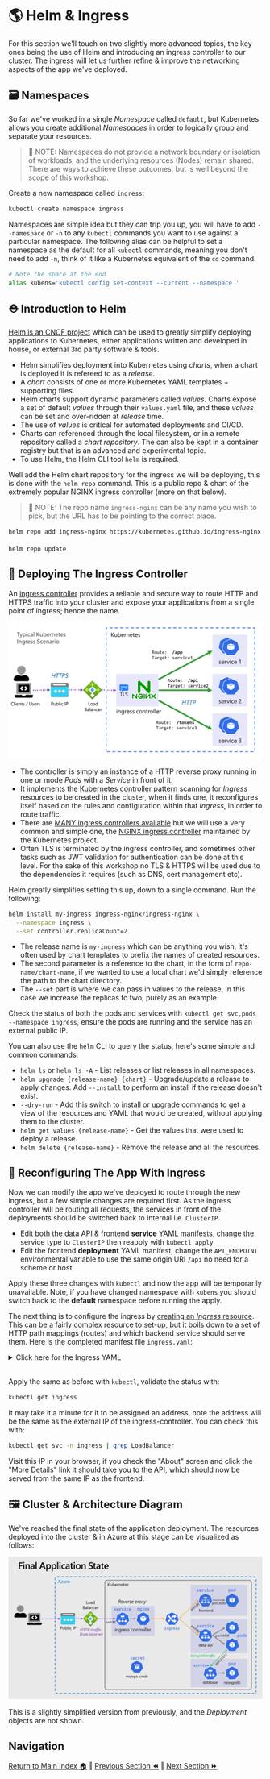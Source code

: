 # 🌎 Helm & Ingress

For this section we'll touch on two slightly more advanced topics, the key ones being the use of Helm and introducing an ingress controller to our cluster.
The ingress will let us further refine & improve the networking aspects of the app we've deployed.

## 🗃️ Namespaces

So far we've worked in a single _Namespace_ called `default`, but Kubernetes allows you create additional _Namespaces_ in order to logically group and separate your resources.

> 📝 NOTE: Namespaces do not provide a network boundary or isolation of workloads, and the underlying resources (Nodes) remain shared.
> There are ways to achieve these outcomes, but is well beyond the scope of this workshop.

Create a new namespace called `ingress`:

```bash
kubectl create namespace ingress
```

Namespaces are simple idea but they can trip you up, you will have to add `--namespace` or `-n` to any `kubectl` commands you want to use against a particular namespace.
The following alias can be helpful to set a namespace as the default for all `kubectl` commands, meaning you don't need to add `-n`, think of it like a Kubernetes equivalent of the `cd` command.

```bash
# Note the space at the end
alias kubens='kubectl config set-context --current --namespace '
```

## ⛑️ Introduction to Helm

[Helm is an CNCF project](https://helm.sh/) which can be used to greatly simplify deploying applications to Kubernetes, either applications written and developed in house, or external 3rd party software & tools.

- Helm simplifies deployment into Kubernetes using _charts_, when a chart is deployed it is refereed to as a _release_.
- A _chart_ consists of one or more Kubernetes YAML templates + supporting files.
- Helm charts support dynamic parameters called _values_. Charts expose a set of default _values_ through their `values.yaml` file, and these _values_ can be set and over-ridden at _release_ time.
- The use of _values_ is critical for automated deployments and CI/CD.
- Charts can referenced through the local filesystem, or in a remote repository called a _chart repository_.
  The can also be kept in a container registry but that is an advanced and experimental topic.
- To use Helm, the Helm CLI tool `helm` is required.

Well add the Helm chart repository for the ingress we will be deploying, this is done with the `helm repo` command.
This is a public repo & chart of the extremely popular NGINX ingress controller (more on that below).

> 📝 NOTE: The repo name `ingress-nginx` can be any name you wish to pick, but the URL has to be pointing to the correct place.

```bash
helm repo add ingress-nginx https://kubernetes.github.io/ingress-nginx

helm repo update
```

## 🚀 Deploying The Ingress Controller

An [ingress controller](https://kubernetes.io/docs/concepts/services-networking/ingress-controllers/) provides a reliable and secure way to route HTTP and HTTPS traffic into your cluster and expose your applications from a single point of ingress; hence the name.

![Ingress controller diagram showing routing of traffic to backend services](./kuberntes-ingress.png)

- The controller is simply an instance of a HTTP reverse proxy running in one or mode _Pods_ with a  _Service_ in front of it.
- It implements the [Kubernetes controller pattern](https://kubernetes.io/docs/concepts/architecture/controller/#controller-pattern) 
scanning for _Ingress_ resources to be created in the cluster, when it finds one, it reconfigures itself based on the rules and configuration within that _Ingress_, in order to route traffic.
- There are [MANY ingress controllers available](https://kubernetes.io/docs/concepts/services-networking/ingress-controllers/#additional-controllers) but we will use a very common and simple one, the [NGINX ingress controller](https://kubernetes.github.io/ingress-nginx/) maintained by the Kubernetes project.
- Often TLS is terminated by the ingress controller, and sometimes other tasks such as JWT validation for authentication can be done at this level.
  For the sake of this workshop no TLS & HTTPS will be used due to the dependencies it requires (such as DNS, cert management etc).

Helm greatly simplifies setting this up, down to a single command. Run the following:

```bash
helm install my-ingress ingress-nginx/ingress-nginx \
  --namespace ingress \
  --set controller.replicaCount=2
```

- The release name is `my-ingress` which can be anything you wish, it's often used by chart templates to prefix the names of created resources.
- The second parameter is a reference to the chart, in the form of `repo-name/chart-name`, if we wanted to use a local chart we'd simply reference the path to the chart directory.
- The `--set` part is where we can pass in values to the release, in this case we increase the replicas to two, purely as an example.

Check the status of both the pods and services with `kubectl get svc,pods --namespace ingress`, ensure the pods are running and the service has an external public IP.

You can also use the `helm` CLI to query the status, here's some simple and common commands:

- `helm ls` or `helm ls -A` - List releases or list releases in all namespaces.
- `helm upgrade {release-name} {chart}` - Upgrade/update a release to apply changes. Add `--install`
  to perform an install if the release doesn't exist.
- `--dry-run` - Add this switch to install or upgrade commands to get a view of the resources and
  YAML that would be created, without applying them to the cluster.
- `helm get values {release-name}` - Get the values that were used to deploy a release.
- `helm delete {release-name}` - Remove the release and all the resources.

## 🔀 Reconfiguring The App With Ingress

Now we can modify the app we've deployed to route through the new ingress, but a few simple changes
are required first. As the ingress controller will be routing all requests, the services in front of
the deployments should be switched back to internal i.e. `ClusterIP`.

- Edit both the data API & frontend **service** YAML manifests, change the service type to `ClusterIP`
  then reapply with `kubectl apply`
- Edit the frontend **deployment** YAML manifest, change the `API_ENDPOINT` environmental variable
  to use the same origin URI `/api` no need for a scheme or host.

Apply these three changes with `kubectl` and now the app will be temporarily unavailable. Note, if
you have changed namespace with `kubens` you should switch back to the **default** namespace before
running the apply.

The next thing is to configure the ingress by [creating an _Ingress_ resource](https://kubernetes.io/docs/concepts/services-networking/ingress/).
This can be a fairly complex resource to set-up, but it boils down to a set of HTTP path mappings
(routes) and which backend service should serve them.
Here is the completed manifest file `ingress.yaml`:

<details markdown="1">
<summary>Click here for the Ingress YAML</summary>

```yaml
apiVersion: networking.k8s.io/v1
kind: Ingress

metadata:
  name: my-app
  labels:
    name: my-app

spec:
  # Important we leave this blank, as we don't have DNS configured
  # Blank means these rules will match ALL HTTP requests hitting the controller IP
  host:
  # This is important and required since Kubernetes 1.22
  ingressClassName: nginx
  rules:
    - http:
        paths:
          # Routing for the frontend
          - pathType: Prefix
            path: "/"
            backend:
              service:
                name: frontend
                port:
                  number: 80

          # Routing for the API
          - pathType: Prefix
            path: "/api"
            backend:
              service:
                name: data-api
                port:
                  number: 80
```

</details>
</br>

Apply the same as before with `kubectl`, validate the status with:

```bash
kubectl get ingress
```

It may take it a minute for it to be assigned an address, note the address will be the same as the external IP of the ingress-controller.
You can check this with:

```sh
kubectl get svc -n ingress | grep LoadBalancer
```

Visit this IP in your browser, if you check the "About" screen and click the "More Details" link it
should take you to the API, which should now be served from the same IP as the frontend.

## 🖼️ Cluster & Architecture Diagram

We've reached the final state of the application deployment. The resources deployed into the cluster
& in Azure at this stage can be visualized as follows:

![architecture diagram](./diagram.png)

This is a slightly simplified version from previously, and the _Deployment_ objects are not shown.

## Navigation

[Return to Main Index 🏠](../readme.md) ‖
[Previous Section ⏪](../07-improvements/readme.md) ‖ [Next Section ⏩](../09-extra-advanced/readme.md)
